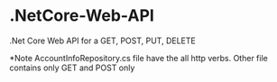 # .NetCore-Web-API
.Net Core Web API for a GET, POST, PUT, DELETE

*Note
AccountInfoRepository.cs file have the all http verbs. Other file contains only GET and POST only

